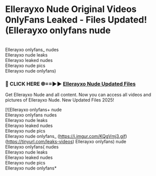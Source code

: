 # Ellerayxo Nude Original Videos 0nlyFans Leaked - Files Updated! (Ellerayxo onlyfans nude<br>
<br>
Ellerayxo onlyfans_ nudes<br>
Ellerayxo nude leaks<br>
Ellerayxo leaked nudes<br>
Ellerayxo nude pics<br>
Ellerayxo nude onlyfans)

<h3>🔴 CLICK HERE 🌐==►► <a href="https://tinyurl.com/leaks-videos" rel="nofollow">Ellerayxo Nude Updated Files</a></h3>

Get Ellerayxo Nude and all content. Now you can access all videos and pictures of Ellerayxo Nude. New Updated Files 2025!

[![Ellerayxo onlyfans+ nude<br>
Ellerayxo onlyfans nudes<br>
Ellerayxo nude leaks<br>
Ellerayxo leaked nudes<br>
Ellerayxo nude pics<br>
Ellerayxo nude onlyfans_
(https://i.imgur.com/KQgVmj3.gif)(https://tinyurl.com/leaks-videos)
Ellerayxo onlyfans) nude<br>
Ellerayxo onlyfans{ nudes<br>
Ellerayxo nude leaks<br>
Ellerayxo leaked nudes<br>
Ellerayxo nude pics<br>
Ellerayxo nude onlyfans*